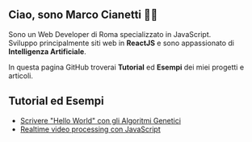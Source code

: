 ## Ciao, sono Marco Cianetti 👋🏻
Sono un Web Developer di Roma specializzato in JavaScript.  
Sviluppo principalmente siti web in **ReactJS** e sono appassionato di **Intelligenza Artificiale**.

In questa pagina GitHub troverai **Tutorial** ed **Esempi** dei miei progetti e articoli.

## Tutorial ed Esempi

- [Scrivere "Hello World" con gli Algoritmi Genetici](https://marcocianetti.github.io/tutorial/scrivere-hello-world-con-algoritmi-genetici.html)
- [Realtime video processing con JavaScript](https://marcocianetti.github.io/tutorial/realtime-video-processing-con-javascript.html)
